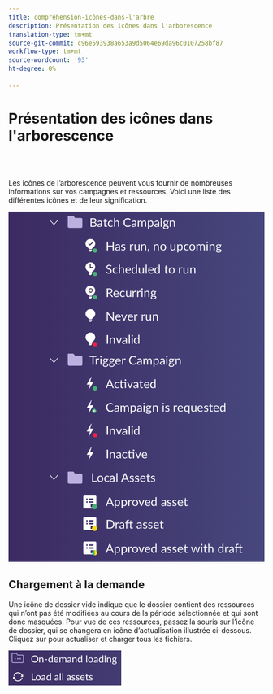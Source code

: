 ```yaml
---
title: compréhension-icônes-dans-l'arbre
description: Présentation des icônes dans l'arborescence
translation-type: tm+mt
source-git-commit: c96e593938a653a9d5064e69da96c0107258bf87
workflow-type: tm+mt
source-wordcount: '93'
ht-degree: 0%

---
```



# Présentation des icônes dans l&#39;arborescence

<br> 

Les icônes de l’arborescence peuvent vous fournir de nombreuses informations sur vos campagnes et ressources. Voici une liste des différentes icônes et de leur signification.

![Image un](/help/sky/assets/tree/understanding-icons-in-the-tree/understanding-icons-in-the-tree-1.png)

## Chargement à la demande

Une icône de dossier vide indique que le dossier contient des ressources qui n’ont pas été modifiées au cours de la période [](/help/sky/configuring-the-tree.md) sélectionnée et qui sont donc masquées. Pour vue de ces ressources, passez la souris sur l’icône de dossier, qui se changera en icône d’actualisation illustrée ci-dessous. Cliquez sur pour actualiser et charger tous les fichiers.

![Image 2](/help/sky/assets/tree/understanding-icons-in-the-tree/understanding-icons-in-the-tree-2.png)
